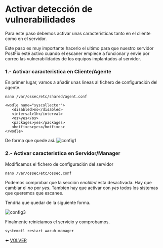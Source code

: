 # Activar detección de vulnerabilidades

Para este paso debemos activar unas caracteristicas tanto en el cliente como en el servidor.

Este paso es muy importante hacerlo el ultimo para que nuestro servidor PostFix esté activo cuando el escaner empiece a funcionar y envie por correo las vulnerabilidades de los equipos implantados al servidor.

### 1.- Activar caracteristica en Cliente/Agente

En primer lugar, vamos a añadir unas lineas al fichero de configuración del agente.
```
nano /var/ossec/etc/shared/agent.conf
```
```
<wodle name="syscollector">
   <disabled>no</disabled>
   <interval>1h</interval>
   <os>yes</os>
   <packages>yes</packages>
   <hotfixes>yes</hotfixes>
</wodle>
```
De forma que quede así.
![config1]()

### 2.- Activar caracteristica en Servidor/Manager

Modificamos el fichero de configuración del servidor
```
nano /var/ossec/etc/ossec.conf
```

Podemos comprobar que la sección *enabled* esta desactivada. Hay que cambiar el *no* por *yes*. Tambien hay que activar con *yes* todos los sistemas que queremos que escanee.

Tendría que quedar de la siguiente forma.

![config3]()

Finalmente reiniciamos el servicio y comprobamos.
```
systemctl restart wazuh-manager
```

:arrow_left: [VOLVER](https://github.com/kikeloppez/Wazuh-Monitoring)

